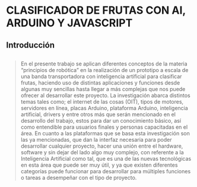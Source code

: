 # **CLASIFICADOR DE FRUTAS CON AI, ARDUINO Y JAVASCRIPT**

##  Introducción <h2> 
> En el presente trabajo se aplican diferentes conceptos de la materia “principios de robótica” en la realización de un prototipo a escala de una banda transportadora con inteligencia artificial para clasificar frutas, haciendo uso de distintas aplicaciones y funciones desde algunas muy sencillas hasta llegar a más complejas que nos puede ofrecer al desarrollar este proyecto.
> La investigación abarca distintos temas tales como; el internet de las cosas (OIT), tipos de motores, servidores en línea, placas Arduino, plataforma Arduino, inteligencia artificial, drivers y entre otros más que serán mencionado en el desarrollo del trabajo, estos para dar un conocimiento básico, así como entendible para usuarios finales y personas capacitadas en el área.
 > En cuanto a las plataformas que se basa esta investigación son las ya mencionadas, que dan la interfaz necesaria para poder desarrollar cualquier proyecto, hacer una unión entre el hardware, software y sin dejar del lado algo muy complejo, con referente a la Inteligencia Artificial como tal, que es una de las nuevas tecnológicas en esta área que puede ser muy útil, y ya que existen diferentes categorías puede funcionar para desarrollar para múltiples funciones o tareas a desempeñar con el tipo de proyecto. 
